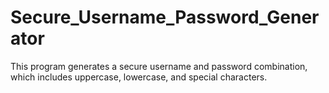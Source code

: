 # Secure_Username_Password_Generator
This program generates a secure username and password combination, which includes uppercase, lowercase, and special characters.
